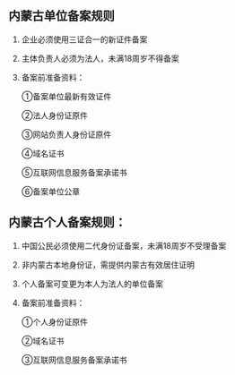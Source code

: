 ## 内蒙古单位备案规则

1. 企业必须使用三证合一的新证件备案

2. 主体负责人必须为法人，未满18周岁不得备案

3. 备案前准备资料：

   ①备案单位最新有效证件

   ②法人身份证原件

   ③网站负责人身份证原件
   
   ④域名证书
   
   ⑤互联网信息服务备案承诺书

   ⑥备案单位公章

## 内蒙古个人备案规则：

1. 中国公民必须使用二代身份证备案，未满18周岁不受理备案

2. 非内蒙古本地身份证，需提供内蒙古有效居住证明

3. 个人备案可变更为本人为法人的单位备案

4. 备案前准备资料：

   ①个人身份证原件
   
   ②域名证书
   
   ③互联网信息服务备案承诺书
 

